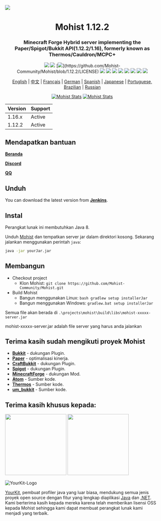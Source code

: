 <img src="https://i.loli.net/2020/09/06/lQscneqbV8Hptxz.png">

<div align="center">
  <h1>Mohist 1.12.2</h1>

### Minecraft Forge Hybrid server implementing the Paper/Spigot/Bukkit API(1.12.2/1.16), formerly known as Thermos/Cauldron/MCPC+

[![](https://img.shields.io/jenkins/build?jobUrl=https%3A%2F%2Fci.codemc.io%2Fjob%2FMohist-Community%2Fjob%2FMohist-1.12.2)](https://ci.codemc.io/job/Mohist-Community/job/Mohist-1.12.2)
[![](https://img.shields.io/github/stars/Mohist-Community/Mohist.svg?label=Stars&logo=github)](https://github.com/Mohist-Community/Mohist/stargazers)
[![](https://img.shields.io/github/license/Mohist-Community/Mohist?)](https://github.com/Mohist-Community/Mohist/blob/1.12.2/LICENSE)
[![](https://img.shields.io/badge/Forge-1.12.2--14.23.5.2855-brightgreen.svg?colorB=26303d&logo=Conda-Forge)](http://files.minecraftforge.net/maven/net/minecraftforge/forge/index_1.12.2.html)
[![](https://img.shields.io/badge/Paper-1.12.2-brightgreen.svg?colorB=DC3340)](https://papermc.io/downloads#Paper-1.12)
[![](https://img.shields.io/badge/AdoptOpenJDK-8u252-brightgreen.svg?colorB=469C00&logo=java)](https://adoptopenjdk.net/?variant=openjdk8&jvmVariant=hotspot)
[![](https://img.shields.io/badge/Gradle-4.10.3-brightgreen.svg?colorB=469C00&logo=gradle)](https://docs.gradle.org/4.10.3/release-notes.html)
[![](https://img.shields.io/bstats/servers/6762?label=bStats)](https://bstats.org/plugin/server-implementation/Mohist/6762)
[![](https://badges.crowdin.net/mohist/localized.svg)](https://crowdin.com/project/mohist)
[![](https://img.shields.io/discord/311256119005937665.svg?color=%237289da&label=Discord&logo=discord&logoColor=%237289da)](https://discord.gg/ZgXjHGd)
[![](https://img.shields.io/badge/Patreon-Support-orange.svg?logo=Patreon)](https://www.patreon.com/mohist)

<a href="https://github.com/Mohist-Community/Mohist/blob/1.12.2/readme/README.md">English</a> | <a href="https://github.com/Mohist-Community/Mohist/blob/1.12.2/readme/README-zh.md">中文</a> | <a href="https://github.com/Mohist-Community/Mohist/blob/1.12.2/readme/README-fr.md">Français</a> | <a href="https://github.com/Mohist-Community/Mohist/blob/1.12.2/readme/README-de.md">German</a> | <a href="https://github.com/Mohist-Community/Mohist/blob/1.12.2/readme/README-es.md">Spanish</a> | <a href="https://github.com/Mohist-Community/Mohist/blob/1.12.2/readme/README-jp.md">Japanese</a> | <a href="https://github.com/Mohist-Community/Mohist/blob/1.12.2/readme/README-pt-BR.md">Portuguese, Brazilian</a> | <a href="https://github.com/Mohist-Community/Mohist/blob/1.12.2/readme/README-ru.md">Russian</a>

[![Mohist Stats](https://bstats.org/signatures/server-implementation/Mohist.svg)](https://bstats.org/plugin/server-implementation/Mohist/6762)
[![Mohist Stats](https://bstats.org/signatures/bukkit/Mohist.svg)](https://bstats.org/plugin/bukkit/Mohist/3939)
</div>

| Version  | Support |
| ------------- | ------------- |
| 1.16.x  | Active  |
| 1.12.2  | Active  |
      
Mendapatkan bantuan
------
   [**Beranda**](https://mohist.red/)
   
   [**Discord**](https://discord.gg/ZgXjHGd)
   
   [**QQ**](https://jq.qq.com/?_wv=1027&k=5YIRYnH)  
   
Unduh
------

You can download the latest version from [**Jenkins**](https://ci.codemc.org/job/Mohist-Community/job/Mohist-1.12.2/).

Instal
------
Perangkat lunak ini membutuhkan Java 8.

Unduh [Mohist](https://ci.codemc.org/job/Mohist-Community/job/Mohist-1.12.2/) dan tempatkan server jar dalam direktori kosong. Sekarang jalankan menggunakan perintah `java`:

```bash
java -jar yourJar.jar
```

Membangun
------
* Checkout project
  * Klon Mohist:
  `git clone https://github.com/Mohist-Community/Mohist.git`
* Build Mohist
  * Bangun menggunakan Linux:
  `bash gradlew setup installerJar`
  * Bangun menggunakan Windows:
  `gradlew.bat setup installerJar`

Semua file akan berada di `.\projects\mohist\build\libs\mohist-xxxxx-server.jar`

mohist-xxxxx-server.jar adalah file server yang harus anda jalankan

Terima kasih sudah mengikuti proyek Mohist
------
* [**Bukkit**](https://hub.spigotmc.org/stash/scm/spigot/bukkit.git) - dukungan Plugin.
* [**Paper**](https://github.com/PaperMC/Paper.git) - optimalisasi kinerja.
* [**CraftBukkit**](https://hub.spigotmc.org/stash/scm/spigot/craftbukkit.git) - dukungan Plugin.
* [**Spigot**](https://hub.spigotmc.org/stash/scm/spigot/spigot.git) - dukungan Plugin.
* [**MinecraftForge**](https://github.com/MinecraftForge/MinecraftForge.git) - dukungan Mod.
* [**Atom**](https://gitlab.com/divinecode/atom/Atom.git) - Sumber kode.
* [**Thermos**](https://github.com/CyberdyneCC/Thermos.git) - Sumber kode.
* [**um_bukkit**](https://github.com/TechCatOther/um_bukkit.git) - Sumber kode.

Terima kasih khusus kepada:
-------------
<a href="https://serverjars.com/"><img src="https://serverjars.com/assets/img/logo_white.svg" width="200"></a>
<a href="https://ci.codemc.io/"><img src="https://i.loli.net/2020/03/11/YNicj3PLkU5BZJT.png" width="200"></a>

![YourKit-Logo](https://www.yourkit.com/images/yklogo.png)

[YourKit](http://www.yourkit.com/), pembuat profiler java yang luar biasa, mendukung semua jenis proyek open source dengan fitur yang lengkap diaplikasi [Java](https://www.yourkit.com/java/profiler/index.jsp) dan [.NET](https://www.yourkit.com/.net/profiler/index.jsp). Kami berterima kasih kepada mereka karena telah memberikan lisensi OSS kepada Mohist sehingga kami dapat membuat perangkat lunak kami menjadi yang terbaik.